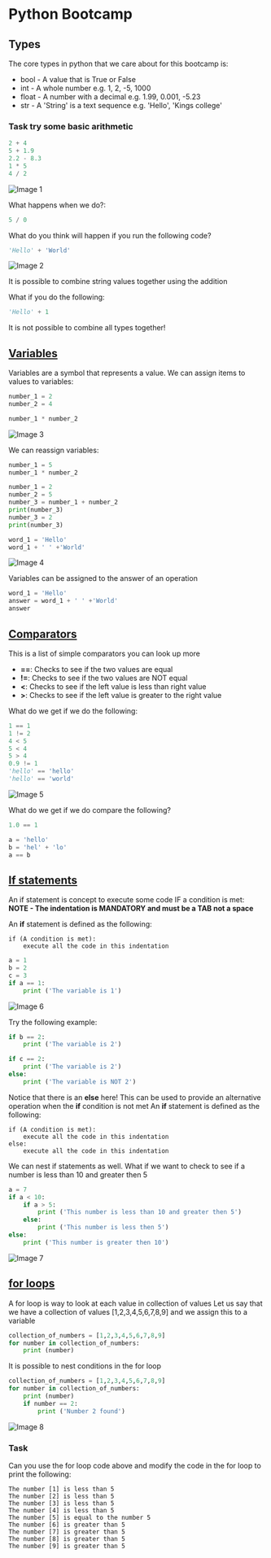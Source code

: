 # Python Bootcamp

## Types
The core types in python that we care about for this bootcamp is:
   * bool - A value that is True or False
   * int - A whole number e.g. 1, 2, -5, 1000
   * float - A number with a decimal e.g. 1.99, 0.001, -5.23
   * str - A 'String' is a text sequence e.g. 'Hello', 'Kings college'

### **Task** try some basic arithmetic
```python
2 + 4
5 + 1.9
2.2 - 8.3
1 * 5
4 / 2
```

![Image 1](images/image1.png)

What happens when we do?:
```python
5 / 0
```

What do you think will happen if you run the following code?
```python
'Hello' + 'World'
```
![Image 2](images/image2.png)

It is possible to combine string values together using the addition

What if you do the following:
```python
'Hello' + 1
```

It is not possible to combine all types together!

## [Variables](https://www.tutorialspoint.com/python/python_variable_types.htm)

Variables are a symbol that represents a value. We can assign items to values to variables:

```python
number_1 = 2
number_2 = 4

number_1 * number_2
```
![Image 3](images/image3.png)

We can reassign variables:
```python
number_1 = 5
number_1 * number_2
```
```python
number_1 = 2
number_2 = 5
number_3 = number_1 + number_2
print(number_3)
number_3 = 2
print(number_3)
```

```python
word_1 = 'Hello'
word_1 + ' ' +'World'
```
![Image 4](images/image4.png)

Variables can be assigned to the answer of an operation
```python
word_1 = 'Hello'
answer = word_1 + ' ' +'World'
answer
```

## [Comparators](https://www.tutorialspoint.com/python/comparison_operators_example.htm)
This is a list of simple comparators you can look up more
   * **==**: Checks to see if the two values are equal
   * **!=**: Checks to see if the two values are NOT equal
   * **<**: Checks to see if the left value is less than  right value
   * **>**: Checks to see if the left value is greater to the right value

What do we get if we do the following:
```python
1 == 1
1 != 2
4 < 5
5 < 4
5 > 4
0.9 != 1
'hello' == 'hello'
'hello' == 'world'
```
![Image 5](images/image5.png)

What do we get if we do compare the following?
```python
1.0 == 1

a = 'hello'
b = 'hel' + 'lo'
a == b
```

## [If statements](https://www.tutorialspoint.com/python/python_decision_making.htm)
An if statement is concept to execute some code IF a condition is met:
**NOTE - The indentation is MANDATORY and must be a TAB not a space**

An **if** statement is defined as the following:
```
if (A condition is met):
    execute all the code in this indentation
```

```python
a = 1
b = 2
c = 3
if a == 1:
    print ('The variable is 1')
```

![Image 6](images/image6.png)

Try the following example:
```python
if b == 2:
    print ('The variable is 2')

if c == 2:
    print ('The variable is 2')
else:
    print ('The variable is NOT 2')
```

Notice that there is an **else** here! This can be used to provide an alternative operation when the **if** condition is not met
An **if** statement is defined as the following:
```
if (A condition is met):
    execute all the code in this indentation
else:
    execute all the code in this indentation
```

We can nest if statements as well. What if we want to check to see if a number is less than 10 and greater then 5
```python
a = 7
if a < 10:
    if a > 5:
        print ('This number is less than 10 and greater then 5')
    else:
        print ('This number is less then 5')
else:
    print ('This number is greater then 10')
```

![Image 7](images/image7.png)

## [for loops](https://www.tutorialspoint.com/python/python_loops.htm)
A for loop is way to look at each value in collection of values
Let us say that we have a collection of values [1,2,3,4,5,6,7,8,9] and we assign this to a variable
```python
collection_of_numbers = [1,2,3,4,5,6,7,8,9]
for number in collection_of_numbers:
    print (number)
```

It is possible to nest conditions in the for loop
```python
collection_of_numbers = [1,2,3,4,5,6,7,8,9]
for number in collection_of_numbers:
    print (number)
    if number == 2:
        print ('Number 2 found')
```

![Image 8](images/image8.png)

### **Task**
Can you use the for loop code above and modify the code in the for loop to print the following:
```
The number [1] is less than 5
The number [2] is less than 5
The number [3] is less than 5
The number [4] is less than 5
The number [5] is equal to the number 5
The number [6] is greater than 5
The number [7] is greater than 5
The number [8] is greater than 5
The number [9] is greater than 5
```
